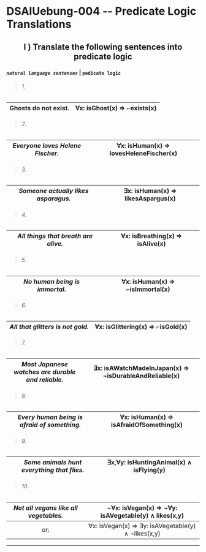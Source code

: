 <!-- ============================================================================================================ -->
<!--                         made by               Jan Ritt       -       https://github.com/IxI-Enki             -->
<!-- ============================================================================================================ -->

<div style="page-break-before: always;">

# DSAIUebung-004  --  Predicate Logic Translations

## <p align="center"> Ⅰ ) Translate the following sentences into predicate logic</p>  

<div align="left">   

  #### *`natural language sentenses`* | **`pedicate logic`** 
  
  > ###### <p align="left">1.</p>
  | Ghosts do not exist. | ∀x: isGhost(x) ⇒ ⌐exists(x) |
  |:--------------------:|:---------------------------:|
  
  > ###### <p align="left">2.</p>   
  | *Everyone loves Helene Fischer.* | ∀x: isHuman(x) ⇒ lovesHeleneFischer(x) |
  |:--------------------------------:|:----------------------------------------:|
  
  > ###### <p align="left">3.</p>   
  | *Someone actually likes asparagus.* | ∃x: isHuman(x) ⇒ likesAspargus(x) |
  |:-----------------------------------:|:-----------------------------------:|
  
  > ###### <p align="left">4.</p>   
  | *All things that breath are alive.* | ∀x: isBreathing(x) ⇒ isAlive(x) |
  |:-----------------------------------:|:---------------------------------:|
  
  > ###### <p align="left">5.</p>   
  | *No human being is immortal.* | ∀x: isHuman(x) ⇒ ⌐isImmortal(x) |
  |:-----------------------------:|:---------------------------------:|
  
  > ###### <p align="left">6.</p>   
  | *All that glitters is not gold.* | ∀x: isGlittering(x) ⇒ ⌐isGold(x) |
  |:--------------------------------:|:----------------------------------:|
  
  > ###### <p align="left">7.</p>   
  | *Most Japanese watches are durable and reliable.* | ∃x: isAWatchMadeInJapan(x) ⇒ ¬isDurableAndReliable(x) |
  |:-------------------------------------------------:|:------------------------------------------------------:|
  
  > ###### <p align="left">8.</p>   
  | *Every human being is afraid of something.* | ∀x: isHuman(x) ⇒ isAfraidOfSomething(x) |
  |:-------------------------------------------:|:-----------------------------------------:|
  
  > ###### <p align="left">9.</p>   
  | *Some animals hunt everything that flies.* | ∃x,∀y: isHuntingAnimal(x) ∧ isFlying(y) |
  |:------------------------------------------:|:-----------------------------------------:|
  
  > ###### <p align="left">10.</p>   
  | *Not all vegans like all vegetables.* | ¬∀x: isVegan(x) ⇒ ¬∀y: isAVegetable(y) ∧ likes(x,y) |
  |:-------------------------------------:|:------------------------------------------------------:|
  |                                   or: | ∀x: isVegan(x) ⇒ ∃y: isAVegetable(y) ∧ ¬likes(x,y)  |
  
  </div>
</div>

---

<!-- ============================================================================================================ -->
<!--                         made by               Jan Ritt       -       https://github.com/IxI-Enki             -->
<!-- ============================================================================================================ -->

<!-- fast access to my formating "helper-code" ( 💭 → ✎insert here ): 

// USE THIS TO ENSURE PAGE-BREAKS
<div style="page-break-before: always;">
💭
</div>

// USE THIS TO ALIGN CONTENT
<p align="left"> 💭 </p>
<div align="center"> 💭 </p>

// USE THIS CENTERED TABLE
<div align="center">
  |   |   |   |  
  |:-:|:-:|:-:|  
  |   |   |   |  
</div>

// USE THESE CHARACTERS FOR BEAUTIFUL NOTATIONS
  ✕ ✖ ⅹ ×  ∓ ∗   ∞   ∧ ⋀ ∨ ⋁   ¬   ≡ 
  ⟹   ⇐ ⇒ ⇔   ← → ↔   ⇽ ⇾ ⇿   ⇠ ⇢   ⇦ ⇨
  ∀  ∃ ∄   ∈ ∋  ∊ ∍
  Ⅰ Ⅱ Ⅲ Ⅳ Ⅴ Ⅵ Ⅶ Ⅷ Ⅸ Ⅹ Ⅺ Ⅻ 
  𝐴 𝐵 𝑃 𝑄
  ∘ ∙ • …   ✓ ✔  ✗ ✘  
  ⚐ ⚡
-->
